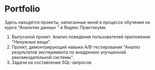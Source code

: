 # Portfolio
Здесь находятся проекты, написанные мной в процессе обучения на курсе "Аналитик данных " в Яндекс Практикуме.
1. Выпускной проект. Анализ поведения пользователей приложения "Ненужные вещи".
2. Проект, демонтрирующий навыки A/B-тестирования  "Анализ результатов эксперимента по внедрению улучшенной рекомендательной системы".
3. Задачи на составление SQL-запросов

